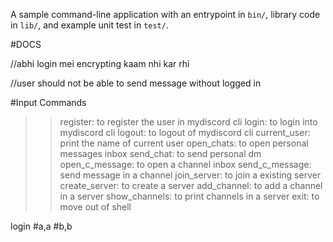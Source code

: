 A sample command-line application with an entrypoint in `bin/`, library code
in `lib/`, and example unit test in `test/`.


#DOCS


//abhi login mei encrypting kaam nhi kar rhi



//user should not be able to send message without logged in

#Input Commands

>>register: to register the user in mydiscord cli
>>login: to login into mydiscord cli
>>logout: to logout of mydiscord cli
>>current_user: print the name of current user
>>open_chats: to open personal messages inbox
>>send_chat: to send personal dm
>>open_c_message: to open a channel inbox
>>send_c_message: send message in a channel
>>join_server: to join a existing server
>>create_server: to create a server
>>add_channel: to add a channel in a server
>>show_channels: to print channels in a server
>>exit: to move out of shell


login
#a,a
#b,b
